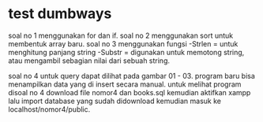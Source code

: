 # test dumbways
soal no 1 menggunakan for dan if.
soal no 2 menggunakan sort untuk membentuk array baru.
soal no 3 menggunakan fungsi 
-Strlen = untuk menghitung panjang string
-Substr = digunakan untuk memotong string, atau mengambil sebagian nilai dari sebuah string.

soal no 4 untuk query dapat dilihat pada gambar 01 - 03.
program baru bisa menampilkan data yang di insert secara manual.
untuk melihat program disoal no 4 download file nomor4 dan books.sql kemudian aktifkan xampp lalu import database yang sudah didownload
kemudian masuk ke localhost/nomor4/public.

